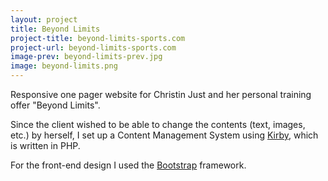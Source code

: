 ```yaml
---
layout: project
title: Beyond Limits
project-title: beyond-limits-sports.com
project-url: beyond-limits-sports.com
image-prev: beyond-limits-prev.jpg
image: beyond-limits.png
---
```


Responsive one pager website for Christin Just and her personal training offer "Beyond Limits".

Since the client wished to be able to change the contents (text, images, etc.) by herself, I set up a Content Management System using [Kirby](https://getkirby.com), which is written in PHP.

For the front-end design I used the [Bootstrap](http://responsive-nav.com/) framework.

